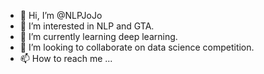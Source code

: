 - 👋 Hi, I’m @NLPJoJo
- 👀 I’m interested in NLP and GTA.
- 🌱 I’m currently learning deep learning.
- 💞️ I’m looking to collaborate on data science competition.
- 📫 How to reach me ...

<!---
NLPJoJo/NLPJoJo is a ✨ special ✨ repository because its `README.md` (this file) appears on your GitHub profile.
You can click the Preview link to take a look at your changes.
--->
